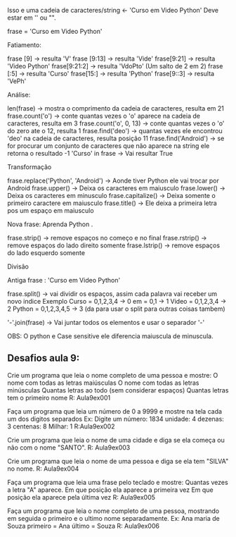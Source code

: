 Isso e uma cadeia de caracteres/string  <- 'Curso em Video Python'
Deve estar em '' ou "".

frase = 'Curso em Video Python'

Fatiamento: 

frase [9] -> resulta 'V'
frase [9:13] -> resulta 'Vide'
frase[9:21] -> resulta 'Video Python'
frase[9:21:2] -> resulta 'VdoPto' (Um salto de 2 em 2)
frase [:5] -> resulta 'Curso'
frase[15:] -> resulta 'Python'
frase[9::3] -> resulta 'VePh'

Análise:

len(frase) -> mostra o comprimento da cadeia de caracteres, resulta em 21 
frase.count('o') -> conte quantas vezes o 'o'  aparece na cadeia de caracteres, resulta em 3
frase.count('o', 0, 13) -> conte quantas vezes o 'o' do zero ate o 12, resulta 1
frase.find('deo') -> quantas vezes ele encontrou 'deo' na cadeia de caracteres, resulta posição 11
frase.find('Android') -> se for procurar um conjunto de caracteres que não aparece na string ele retorna o resultado -1
'Curso' in frase -> Vai resultar True

Transformação

frase.replace('Python', 'Android') -> Aonde tiver Python ele vai trocar por Android
frase.upper() -> Deixa os caracteres em maiusculo
frase.lower() -> Deixa os caracteres em minusculo
frase.capitalize() -> Deixa somente o primeiro caractere em maiusculo
frase.title() -> Ele deixa a primeira letra pos um espaço em maiusculo

Nova frase:
   Aprenda Python  .

frase.strip() -> remove espaços no começo e no final
frase.rstrip() -> remove espaços do lado direito somente
frase.lstrip() -> remove espaços do lado esquerdo somente

Divisão

Antiga frase : 'Curso em Video Python'

frase.split() -> vai dividir os espaços, assim cada palavra vai receber um novo indice
Exemplo Curso = 0,1,2,3,4 -> 0
				em = 0,1 -> 1
				Video = 0,1,2,3,4 -> 2
				Python = 0,1,2,3,4,5 -> 3
(da para usar o split para outras coisas tambem)

'-'.join(frase) -> Vai juntar todos os elementos e usar o separador '-'

OBS: O python e Case sensitive ele diferencia maiuscula de minuscula.

Desafios aula 9:
---------------------------------------------

Crie um programa que leia o nome completo de uma pessoa e mostre:
	O nome com todas as letras maiúsculas
	O nome com todas as letras minúsculas
	Quantas letras ao todo (sem considerar espaços)
	Quantas letras tem o primeiro nome
	R: Aula9ex001

Faça um programa que leia um número de 0 a 9999 e mostre na tela cada um dos digitos separados
	Ex: Digite um número: 1834
	unidade: 4
	dezenas: 3
	centenas: 8
	Milhar: 1
	R:Aula9ex002

Crie um programa que leia o nome de uma cidade e diga se ela começa ou não com o nome "SANTO".
	R: Aula9ex003

Crie um programa que leia o nome de uma pessoa e diga se ela tem "SILVA" no nome.
	R: Aula9ex004

Faça um programa que leia uma frase pelo teclado e mostre:
	Quantas vezes a letra "A" aparece.
	Em que posição ela aparece a primeira vez
	Em que posição ela aparece pela última vez
	R: Aula9ex005

Faça um programa que leia o nome completo de uma pessoa, mostrando em seguida o primeiro e o ultimo nome separadamente.
	Ex: Ana maria de Souza
	primeiro = Ana
	último = Souza
	R: Aula9ex006
